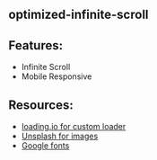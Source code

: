 ## optimized-infinite-scroll

## Features:

- Infinite Scroll
- Mobile Responsive

## Resources:

- [loading.io for custom loader](https://loading.io/)
- [Unsplash for images](https://unsplash.com/developers)
- [Google fonts](https://fonts.google.com/?query=bebas&sidebar.open=true&selection.family=Bebas+Neue)
